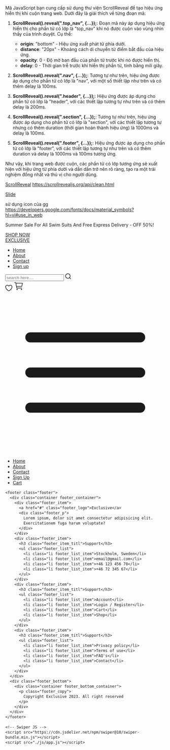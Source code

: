Mã JavaScript bạn cung cấp sử dụng thư viện ScrollReveal để tạo hiệu ứng hiển thị khi cuộn trang web. Dưới đây là giải thích về từng đoạn mã:

1. **ScrollReveal().reveal(".top_nav", {...});**: Đoạn mã này áp dụng hiệu ứng hiển thị cho phần tử có lớp là "top_nav" khi nó được cuộn vào vùng nhìn thấy của trình duyệt. Cụ thể:

   - **origin**: "bottom" - Hiệu ứng xuất phát từ phía dưới.
   - **distance**: "20px" - Khoảng cách di chuyển từ điểm bắt đầu của hiệu ứng.
   - **opacity**: 0 - Độ mờ ban đầu của phần tử trước khi nó được hiển thị.
   - **delay**: 0 - Thời gian trễ trước khi hiển thị phần tử, tính bằng mili giây.

2. **ScrollReveal().reveal(".nav", {...});**: Tương tự như trên, hiệu ứng được áp dụng cho phần tử có lớp là "nav", với một số thiết lập như trên và có thêm delay là 100ms.

3. **ScrollReveal().reveal(".header", {...});**: Hiệu ứng được áp dụng cho phần tử có lớp là "header", với các thiết lập tương tự như trên và có thêm delay là 200ms.

4. **ScrollReveal().reveal(".section", {...});**: Tương tự như trên, hiệu ứng được áp dụng cho phần tử có lớp là "section", với các thiết lập tương tự nhưng có thêm duration (thời gian hoàn thành hiệu ứng) là 1000ms và delay là 100ms.

5. **ScrollReveal().reveal(".footer", {...});**: Hiệu ứng được áp dụng cho phần tử có lớp là "footer", với các thiết lập tương tự như trên và có thêm duration và delay là 1000ms và 100ms tương ứng.

Như vậy, khi trang web được cuộn, các phần tử có lớp tương ứng sẽ xuất hiện với hiệu ứng từ phía dưới và dần dần trở nên rõ ràng, tạo ra một trải nghiệm đồng nhất và thú vị cho người dùng.

[ScrollReveal](https://www.youtube.com/watch?v=nZIkHzIRrkg)
https://scrollrevealjs.org/api/clean.html

[Slide](https://swiperjs.com/demos)



sử dụng icon của gg 
https://developers.google.com/fonts/docs/material_symbols?hl=vi#use_in_web

<!DOCTYPE html>
<html lang="en">
  <head>
    <meta charset="UTF-8" />
    <meta name="viewport" content="width=device-width, initial-scale=1.0" />
    <script src="https://unpkg.com/scrollreveal"></script>
    <!-- Link Swiper's CSS -->
    <link
      rel="stylesheet"
      href="https://cdn.jsdelivr.net/npm/swiper@10/swiper-bundle.min.css" />
    <link rel="stylesheet" href="./css/styles.css" />
    <title>Home - Exclusive E-Commerce Website</title>
  </head>
  <body>
    <div class="top_nav">
      <div class="container top_nav_container">
        <div class="top_nav_wrapper">
          <p class="tap_nav_p">
            Summer Sale For All Swim Suits And Free Express Delivery - OFF 50%!
          </p>
          <a href="#" class="top_nav_link">SHOP NOW</a>
        </div>
      </div>
    </div>
    <nav class="nav">
      <div class="container nav_container">
        <a href="#" class="nav_logo">EXCLUSIVE</a>
        <ul class="nav_list">
          <li class="nav_item"><a href="/" class="nav_link">Home</a></li>
          <li class="nav_item"><a href="#" class="nav_link">About</a></li>
          <li class="nav_item"><a href="#" class="nav_link">Contact</a></li>
          <li class="nav_item">
            <a href="./sign-up.html" class="nav_link">Sign up</a>
          </li>
        </ul>
        <div class="nav_items">
          <form action="#" class="nav_form">
            <input
              type="text"
              class="nav_input"
              placeholder="search here...." />
            <img src="./image/search.png" alt="" class="nav_search" />
          </form>
          <img src="./image/heart.png" alt="" class="nav_heart" />
          <a href="/cart.html">
            <img src="./image/cart.png" alt="" class="nav_cart" />
          </a>
        </div>
        <span class="hamburger">
          <svg
            xmlns="http://www.w3.org/2000/svg"
            fill="none"
            viewBox="0 0 24 24"
            stroke-width="1.5"
            stroke="currentColor"
            class="w-6 h-6">
            <path
              stroke-linecap="round"
              stroke-linejoin="round"
              d="M3.75 6.75h16.5M3.75 12h16.5m-16.5 5.25h16.5" />
          </svg>
        </span>
      </div>
    </nav>
    <nav class="mobile_nav mobile_nav_hide">
      <ul class="mobile_nav_list">
        <li class="mobile_nav_item">
          <a href="/" class="mobile_nav_link">Home</a>
        </li>
        <li class="mobile_nav_item">
          <a href="#" class="mobile_nav_link">About</a>
        </li>
        <li class="mobile_nav_item">
          <a href="#" class="mobile_nav_link">Contact</a>
        </li>
        <li class="mobile_nav_item">
          <a href="/sign-up.html" class="mobile_nav_link">Sign Up</a>
        </li>
        <li class="mobile_nav_item">
          <a href="/cart.html" class="mobile_nav_link">Cart</a>
        </li>
      </ul>
    </nav>



    <footer class="footer">
      <div class="container footer_container">
        <div class="footer_item">
          <a href="#" class="footer_logo">Exclusive</a>
          <div class="footer_p">
            Lorem ipsum, dolor sit amet consectetur adipisicing elit.
            Exercitationem fuga harum voluptate?
          </div>
        </div>
        <div class="footer_item">
          <h3 class="footer_item_titl">Support</h3>
          <ul class="footer_list">
            <li class="li footer_list_item">Stockholm, Sweden</li>
            <li class="li footer_list_item">email@gmail.com</li>
            <li class="li footer_list_item">+46 123 456 78</li>
            <li class="li footer_list_item">+46 72 345 67</li>
          </ul>
        </div>
        <div class="footer_item">
          <h3 class="footer_item_titl">Support</h3>
          <ul class="footer_list">
            <li class="li footer_list_item">Account</li>
            <li class="li footer_list_item">Login / Register</li>
            <li class="li footer_list_item">Cart</li>
            <li class="li footer_list_item">Shop</li>
          </ul>
        </div>
        <div class="footer_item">
          <h3 class="footer_item_titl">Support</h3>
          <ul class="footer_list">
            <li class="li footer_list_item">Privacy policy</li>
            <li class="li footer_list_item">Terms of use</li>
            <li class="li footer_list_item">FAQ's</li>
            <li class="li footer_list_item">Contact</li>
          </ul>
        </div>
      </div>
      <div class="footer_bottom">
        <div class="container footer_bottom_container">
          <p class="footer_copy">
            Copyright Exclusive 2023. All right reserved
          </p>
        </div>
      </div>
    </footer>

    <!-- Swiper JS -->
    <script src="https://cdn.jsdelivr.net/npm/swiper@10/swiper-bundle.min.js"></script>
    <script src="./js/app.js"></script>
  </body>
</html>









